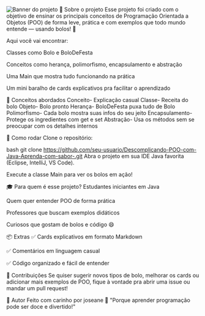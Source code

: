 ![Banner do projeto](assets/Poo.png)
📌 Sobre o projeto
Esse projeto foi criado com o objetivo de ensinar os principais conceitos de Programação Orientada a Objetos (POO) de forma leve, prática e com exemplos que todo mundo entende — usando bolos! 🎂

Aqui você vai encontrar:

Classes como Bolo e BoloDeFesta

Conceitos como herança, polimorfismo, encapsulamento e abstração

Uma Main que mostra tudo funcionando na prática

Um mini baralho de cards explicativos pra facilitar o aprendizado

🧠 Conceitos abordados
Conceito-	Explicação casual
Classe-	Receita do bolo
Objeto-	Bolo pronto
Herança- BoloDeFesta puxa tudo de Bolo
Polimorfismo-	Cada bolo mostra suas infos do seu jeito
Encapsulamento-	Protege os ingredientes com get e set
Abstração-	Usa os métodos sem se preocupar com os detalhes internos

🚀 Como rodar
Clone o repositório:

bash
git clone https://github.com/seu-usuario/Descomplicando-POO-com-Java-Aprenda-com-sabor-.git
Abra o projeto em sua IDE Java favorita (Eclipse, IntelliJ, VS Code).

Execute a classe Main para ver os bolos em ação!

🎓 Para quem é esse projeto?
Estudantes iniciantes em Java

Quem quer entender POO de forma prática

Professores que buscam exemplos didáticos

Curiosos que gostam de bolos e código 😄

📦 Extras
✅ Cards explicativos em formato Markdown

✅ Comentários em linguagem casual

✅ Código organizado e fácil de entender

💬 Contribuições
Se quiser sugerir novos tipos de bolo, melhorar os cards ou adicionar mais exemplos de POO, fique à vontade pra abrir uma issue ou mandar um pull request!

🧁 Autor
Feito com carinho por joseane 💬 "Porque aprender programação pode ser doce e divertido!"
